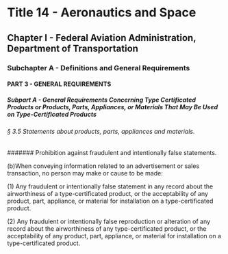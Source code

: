 
# Title 14 - Aeronautics and Space
## Chapter I - Federal Aviation Administration, Department of Transportation
### Subchapter A - Definitions and General Requirements
#### PART 3 - GENERAL REQUIREMENTS
##### Subpart A - General Requirements Concerning Type Certificated Products or Products, Parts, Appliances, or Materials That May Be Used on Type-Certificated Products
###### § 3.5 Statements about products, parts, appliances and materials.
####### Prohibition against fraudulent and intentionally false statements.

(b)When conveying information related to an advertisement or sales transaction, no person may make or cause to be made:

(1) Any fraudulent or intentionally false statement in any record about the airworthiness of a type-certificated product, or the acceptability of any product, part, appliance, or material for installation on a type-certificated product.

(2) Any fraudulent or intentionally false reproduction or alteration of any record about the airworthiness of any type-certificated product, or the acceptability of any product, part, appliance, or material for installation on a type-certificated product.
